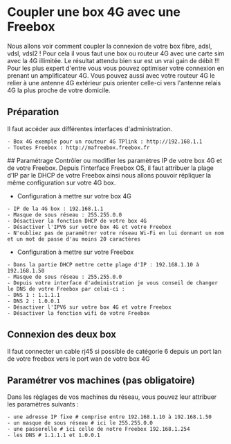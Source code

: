 # Coupler une box 4G avec une Freebox
Nous allons voir comment coupler la connexion de votre box fibre, adsl, vdsl, vdsl2 !
Pour cela il vous faut une box ou routeur 4G avec une carte sim avec la 4G illimitée.
Le résultat attendu bien sur est un vrai gain de débit !!!
Pour les plus expert d'entre vous vous pouvez optimiser votre connexion en prenant un amplificateur 4G. 
Vous pouvez aussi avec votre routeur 4G le relier à une antenne 4G extérieur puis orienter celle-ci vers l'antenne relais 4G la plus proche de votre domicile.

## Préparation
Il faut accéder aux différentes interfaces d'administration.

```console
- Box 4G exemple pour un routeur 4G TPlink : http://192.168.1.1
- Toutes Freebox : http://mafreebox.freebox.fr
```

## Paramétrage
Contrôler ou modifier les paramètres IP de votre box 4G et de votre Freebox.
Depuis l'interface Freebox OS, il faut attribuer la plage d'IP par le DHCP de votre Freebox ainsi nous allons pouvoir répliquer la même configuration sur votre 4G box.

- Configuration à mettre sur votre box 4G

```console
- IP de la 4G box : 192.168.1.1
- Masque de sous réseau : 255.255.0.0
- Désactiver la fonction DHCP de votre box 4G
- Désactiver l'IPV6 sur votre box 4G et votre Freebox
- N'oubliez pas de paramétrer votre réseau Wi-Fi en lui donnant un nom et un mot de passe d'au moins 20 caractères
```

- Configuration à mettre sur votre Freebox

```console
- Dans la partie DHCP mettre cette plage d'IP : 192.168.1.10 à 192.168.1.50
- Masque de sous réseau : 255.255.0.0
- Depuis votre interface d'administration je vous conseil de changer le DNS de votre Freebox par celui-ci :
- DNS 1 : 1.1.1.1
- DNS 2 : 1.0.0.1
- Désactiver l'IPV6 sur votre box 4G et votre Freebox
- Désactiver la fonction wifi de votre Freebox
```

## Connexion des deux box
Il faut connecter un cable rj45 si possible de catégorie 6 depuis un port lan de votre freebox vers le port wan de votre box 4G

## Paramétrer vos machines (pas obligatoire)
Dans les réglages de vos machines du réseau, vous pouvez leur attribuer les paramétres suivants :

```console
- une adresse IP fixe # comprise entre 192.168.1.10 à 192.168.1.50
- un masque de sous réseau # ici le 255.255.0.0
- une passerelle # ici celle de notre Freebox 192.168.1.254
- les DNS # 1.1.1.1 et 1.0.0.1
```
